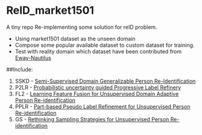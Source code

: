 # ReID_market1501

A tiny repo Re-implementing some solution for reID problem.

 - Using market1501 dataset as the unseen domain
 - Compose some popular available dataset to custom dataset for training.
 - Test with reality domain which dataset have been contributed from [Eway-Nautilus](https://cxview.ai/)

##Include:
 1. SSKD 	- [Semi-Supervised Domain Generalizable Person Re-Identification](https://github.com/xiaomingzhid/sskd)
 2. P2LR 	- [Probabilistic uncertainty guided Progressive Label Refinery](https://github.com/JeyesHan/P2LR)
 3. FL2   	- [Learning Feature Fusion for Unsupervised Domain Adaptive Person Re-identification](https://github.com/DJEddyking/LF2)
 4. PPLR	- [Part-based Pseudo Label Refinement for Unsupervised Person Re-identification](https://github.com/yoonkicho/pplr)
 5. GS	 	- [Rethinking Sampling Strategies for Unsupervised Person Re-identification](https://github.com/ucas-vg/GroupSampling)


